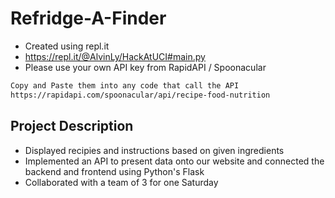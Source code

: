 # Refridge-A-Finder
- Created using repl.it 
- https://repl.it/@AlvinLy/HackAtUCI#main.py
- Please use your own API key from RapidAPI / Spoonacular
```bash
Copy and Paste them into any code that call the API
https://rapidapi.com/spoonacular/api/recipe-food-nutrition
```

## Project Description
- Displayed recipies and instructions based on given ingredients
- Implemented an API to present data onto our website and connected the backend and frontend using Python's Flask
- Collaborated with a team of 3 for one Saturday
